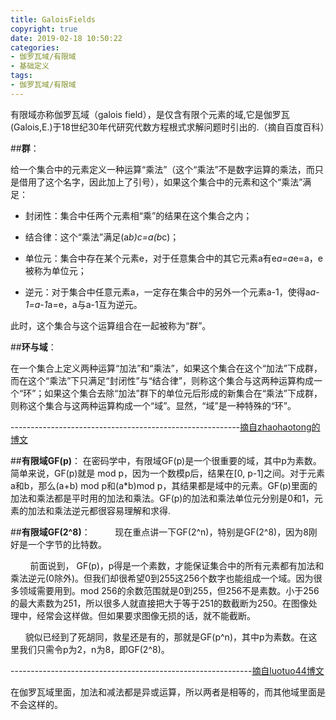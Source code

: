 ```yaml
---
title: GaloisFields
copyright: true
date: 2019-02-18 10:50:22
categories:
- 伽罗瓦域/有限域
- 基础定义
tags:
- 伽罗瓦域/有限域
---
```


有限域亦称伽罗瓦域（galois field），是仅含有限个元素的域,它是伽罗瓦(Galois,E.)于18世纪30年代研究代数方程根式求解问题时引出的.（摘自百度百科）
<!--more-->

##**群**：

给一个集合中的元素定义一种运算“乘法”（这个“乘法”不是数字运算的乘法，而只是借用了这个名字，因此加上了引号），如果这个集合中的元素和这个“乘法”满足：

- 封闭性：集合中任两个元素相“乘”的结果在这个集合之内；

- 结合律：这个“乘法”满足(a*b)*c=a*(b*c)；

- 单位元：集合中存在某个元素e，对于任意集合中的其它元素a有e*a=a*e=a，e被称为单位元；

- 逆元：对于集合中任意元素a，一定存在集合中的另外一个元素a-1，使得a*a-1=a-1*a=e，a与a-1互为逆元。

此时，这个集合与这个运算组合在一起被称为“群”。

##**环与域**：

在一个集合上定义两种运算“加法”和“乘法”，如果这个集合在这个“加法”下成群，而在这个“乘法”下只满足“封闭性”与“结合律”，则称这个集合与这两种运算构成一个“环”；如果这个集合去除“加法”群下的单位元后形成的新集合在“乘法”下成群，则称这个集合与这两种运算构成一个“域”。显然，“域”是一种特殊的“环”。

---------------------------------------------------------[摘自zhaohaotong的博文](http://blog.sciencenet.cn/blog-409681-1048911.html)


##**有限域GF(p)**：
  在密码学中，有限域GF(p)是一个很重要的域，其中p为素数。简单来说，GF(p)就是 mod p，因为一个数模p后，结果在[0, p-1]之间。对于元素a和b，那么(a+b) mod p和(a*b)mod p，其结果都是域中的元素。GF(p)里面的加法和乘法都是平时用的加法和乘法。GF(p)的加法和乘法单位元分别是0和1，元素的加法和乘法逆元都很容易理解和求得.

##**有限域GF(2^8)**：
        
现在重点讲一下GF(2^n)，特别是GF(2^8)，因为8刚好是一个字节的比特数。

        前面说到， GF(p)，p得是一个素数，才能保证集合中的所有元素都有加法和乘法逆元(0除外)。但我们却很希望0到255这256个数字也能组成一个域。因为很多领域需要用到。mod 256的余数范围就是0到255，但256不是素数。小于256的最大素数为251，所以很多人就直接把大于等于251的数截断为250。在图像处理中，经常会这样做。但如果要求图像无损的话，就不能截断。

      貌似已经到了死胡同，救星还是有的，那就是GF(p^n)，其中p为素数。在这里我们只需令p为2，n为8，即GF(2^8)。


------------------------------------------------------------[摘自luotuo44博文](https://blog.csdn.net/luotuo44/article/details/41645597)

在伽罗瓦域里面，加法和减法都是异或运算，所以两者是相等的，而其他域里面是不会这样的。